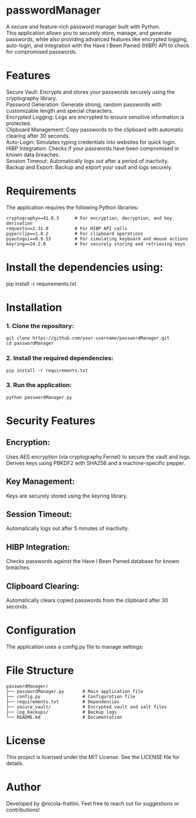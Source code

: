 # passwordManager

A secure and feature-rich password manager built with Python.                                                                            
This application allows you to securely store, manage, and generate passwords, while also providing advanced features like encrypted logging, auto-login, and integration with the Have I Been Pwned (HIBP) API to check for compromised passwords.

# Features

Secure Vault: Encrypts and stores your passwords securely using the cryptography library.                                                                                                                          
Password Generation:   Generate strong, random passwords with customizable length and special characters.                                       
Encrypted Logging:   Logs are encrypted to ensure sensitive information is protected.                                      
Clipboard Management:   Copy passwords to the clipboard with automatic clearing after 30 seconds.                                      
Auto-Login:   Simulates typing credentials into websites for quick login.                                      
HIBP Integration:   Checks if your passwords have been compromised in known data breaches.                                      
Session Timeout:   Automatically logs out after a period of inactivity.                                      
Backup and Export:   Backup and export your vault and logs securely.                                      

# Requirements
The application requires the following Python libraries:                                      
```
cryptography==41.0.3      # For encryption, decryption, and key derivation                                      
requests==2.31.0          # For HIBP API calls                                                                            
pyperclip==1.8.2          # For clipboard operations                                                                            
pyautogui==0.9.53         # For simulating keyboard and mouse actions                                      
keyring==24.2.0           # For securely storing and retrieving keys                                      
```

# Install the dependencies using:

pip install -r requirements.txt

# Installation

### 1. Clone the repository:                
```
git clone https://github.com/your-username/passwordManager.git                                      
cd passwordManager
```                                   
### 2. Install the required dependencies:                                                                            

```pip install -r requirements.txt          ```                                                                  

### 3. Run the application:                                                                            
```python passwordManager.py     ```                                                                       


# Security Features

## Encryption:
Uses AES encryption (via cryptography.Fernet) to secure the vault and logs.                                      
Derives keys using PBKDF2 with SHA256 and a machine-specific pepper.                                      

## Key Management:                                      
Keys are securely stored using the keyring library.                                      

## Session Timeout:
Automatically logs out after 5 minutes of inactivity.       

## HIBP Integration:
Checks passwords against the Have I Been Pwned database for known breaches.

## Clipboard Clearing:
Automatically clears copied passwords from the clipboard after 30 seconds.

# Configuration
The application uses a config.py file to manage settings:

# File Structure
```
passwordManager/                                                                   
├── passwordManager.py       # Main application file                                                                            
├── config.py                # Configuration file                                                                            
├── requirements.txt         # Dependencies                                                                            
├── secure_vault/            # Encrypted vault and salt files                                                                            
├── log_backups/             # Backup logs                                                                            
└── README.md                # Documentation                                                                            
```

# License
This project is licensed under the MIT License. See the LICENSE file for details.

# Author
Developed by @nicola-frattini.
Feel free to reach out for suggestions or contributions!
